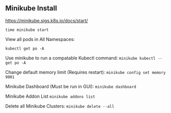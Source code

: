 ## Minikube Install

https://minikube.sigs.k8s.io/docs/start/

`time minikube start`

View all pods in All Namespaces:

`kubectl get po -A`

Use minikube to run a compatable Kubectl command:
`minikube kubectl -- get po -A`

Change default memory limit (Requires restart):
`minikube config set memory 9001`

Minikube Dashboard (Must be run in GUI):
`minikube dashboard`

Minikube Addon List
`minikube addons list`

Delete all Minikube Clusters:
`minikube delete --all`
